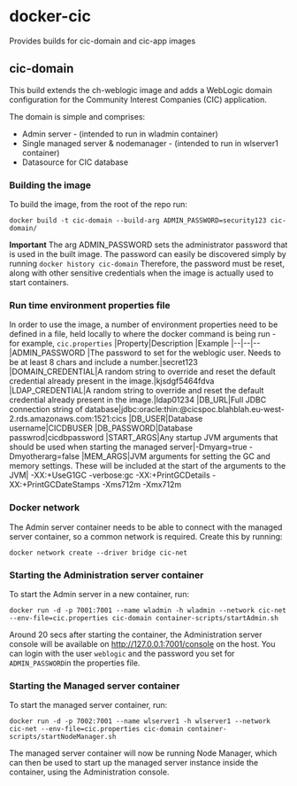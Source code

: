 # docker-cic
Provides builds for cic-domain and cic-app images


## cic-domain
This build extends the ch-weblogic image and adds a WebLogic domain configuration for the Community Interest Companies (CIC) application.

The domain is simple and comprises:
 - Admin server - (intended to run in wladmin container)
 - Single managed server & nodemanager - (intended to run in wlserver1 container)
 - Datasource for CIC database

### Building the image
To build the image, from the root of the repo run:

    docker build -t cic-domain --build-arg ADMIN_PASSWORD=security123 cic-domain/

**Important** The arg ADMIN_PASSWORD sets the administrator password that is used in the built image.  The password can easily be discovered simply by running `docker history cic-domain` Therefore, the password must be reset, along with other sensitive credentials when the image is actually used to start containers.

### Run time environment properties file
In order to use the image, a number of environment properties need to be defined in a file, held locally to where the docker command is being run - for example, `cic.properties` 
|Property|Description  |Example
|--|--|--
|ADMIN_PASSWORD |The password to set for the weblogic user.  Needs to be at least 8 chars and include a number.|secret123
|DOMAIN_CREDENTIAL|A random string to override and reset the default credential already present in the image.|kjsdgf5464fdva
|LDAP_CREDENTIAL|A random string to override and reset the default credential already present in the image.|ldap01234
|DB_URL|Full JDBC connection string of database|jdbc:oracle:thin:@cicspoc.blahblah.eu-west-2.rds.amazonaws.com:1521:cics
|DB_USER|Database username|CICDBUSER
|DB_PASSWORD|Database passwrod|cicdbpassword
|START_ARGS|Any startup JVM arguments that should be used when starting the managed server|-Dmyarg=true -Dmyotherarg=false
|MEM_ARGS|JVM arguments for setting the GC and memory settings.  These will be included at the start of the arguments to the JVM| -XX:+UseG1GC -verbose:gc -XX:+PrintGCDetails -XX:+PrintGCDateStamps -Xms712m -Xmx712m

### Docker network
The Admin server container needs to be able to connect with the managed server container, so a common network is required.  Create this by running:

    docker network create --driver bridge cic-net

### Starting the Administration server container
To start the Admin server in a new container, run:

    docker run -d -p 7001:7001 --name wladmin -h wladmin --network cic-net --env-file=cic.properties cic-domain container-scripts/startAdmin.sh

Around 20 secs after starting the container, the Administration server console will be available on http://127.0.0.1:7001/console on the host.  You can login with the user `weblogic` and the password you set for `ADMIN_PASSWORD`in the properties file.

### Starting the Managed server container
To start the managed server container, run:

    docker run -d -p 7002:7001 --name wlserver1 -h wlserver1 --network cic-net --env-file=cic.properties cic-domain container-scripts/startNodeManager.sh

The managed server container will now be running Node Manager, which can then be used to start up the managed server instance inside the container, using the Administration console.

